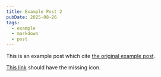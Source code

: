 ```yaml
---
title: Example Post 2
pubDate: 2025-08-26
tags:
  - example
  - markdown
  - post
---
```


This is an example post which cite [the original example post](/post/example-post.html).

[This link](https://www.askdlakdlsdaldld.com) should have the missing icon.
